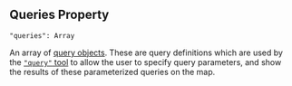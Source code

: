 ## Queries Property
`"queries": Array`

An array of [query objects](query).
These are query definitions which are used by the [`"query"` tool](../tools/query-tool) to allow the user to specify query parameters, and show the results of these parameterized queries on the map.
